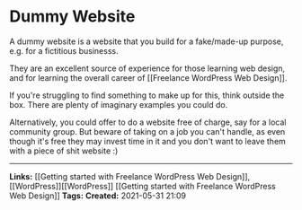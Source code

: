 # Dummy Website
A dummy website is a website that you build for a fake/made-up purpose, e.g. for a fictitious businesss.

They are an excellent source of experience for those learning web design, and for learning the overall career of  [[Freelance WordPress Web Design]].

If you're struggling to find something to make up for this, think outside the box. There are plenty of imaginary examples you could do.

Alternatively, you could offer to do a website free of charge, say for a local community group. But beware of taking on a job you can't handle, as even though it's free they may invest time in it and you don't want to leave them with a piece of shit website :)
	

---
**Links:** [[Getting started with Freelance WordPress Web Design]], [[WordPress]][[WordPress]] [[Getting started with Freelance WordPress Web Design]]
**Tags:** 
**Created:** 2021-05-31  21:09